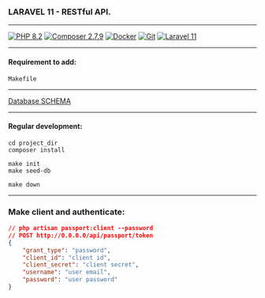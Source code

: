 ### LARAVEL 11 - RESTful API.

***

[![PHP 8.2](https://img.shields.io/badge/php-8.2-%23777BB4?style=for-the-badge&logo=php&logoColor=black">)](https://www.php.net/releases/8_2_0.php)
[![Composer 2.7.9](https://img.shields.io/badge/Composer-885630?style=for-the-badge&logo=Composer&logoColor=white>)](https://getcomposer.org/)
[![Docker](https://img.shields.io/badge/Docker-2CA5E0?style=for-the-badge&logo=docker&logoColor=white)](https://www.docker.com/)
[![Git](https://img.shields.io/badge/git-%23F05033.svg?style=for-the-badge&logo=git&logoColor=white)](https://git-scm.com/)
[![Laravel 11](https://img.shields.io/badge/Laravel-FF2D20?style=for-the-badge&logo=laravel&logoColor=white)](https://laravel.com/docs/11.x#sail-on-linux)
***

#### Requirement to add:

```
Makefile
```

***

[Database SCHEMA ](https://dbdiagram.io/d/makarov-laravel-66dc3ccaeef7e08f0efc1143)



***

#### Regular development:

```
cd project_dir
composer install

make init
make seed-db

make down
```

***

### Make client and authenticate:

```json lines
// php artisan passport:client --password
// POST http://0.0.0.0/api/passport/token
{
    "grant_type": "password",
    "client_id": "client id",
    "client_secret": "client secret",
    "username": "user email",
    "password": "user password"
}
```



